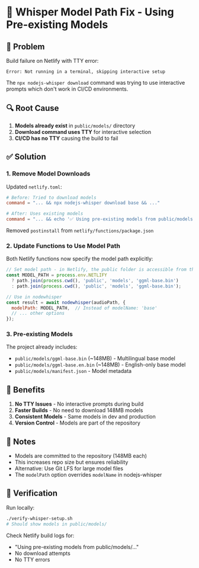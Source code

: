 # 🔧 Whisper Model Path Fix - Using Pre-existing Models

## 🐛 Problem

Build failure on Netlify with TTY error:
```
Error: Not running in a terminal, skipping interactive setup
```

The `npx nodejs-whisper download` command was trying to use interactive prompts which don't work in CI/CD environments.

## 🔍 Root Cause

1. **Models already exist** in `public/models/` directory
2. **Download command uses TTY** for interactive selection
3. **CI/CD has no TTY** causing the build to fail

## ✅ Solution

### 1. **Remove Model Downloads**

Updated `netlify.toml`:
```toml
# Before: Tried to download models
command = "... && npx nodejs-whisper download base && ..."

# After: Uses existing models
command = "... && echo '✅ Using pre-existing models from public/models/...' && ..."
```

Removed `postinstall` from `netlify/functions/package.json`

### 2. **Update Functions to Use Model Path**

Both Netlify functions now specify the model path explicitly:

```javascript
// Set model path - in Netlify, the public folder is accessible from the function
const MODEL_PATH = process.env.NETLIFY
  ? path.join(process.cwd(), 'public', 'models', 'ggml-base.bin')
  : path.join(process.cwd(), 'public', 'models', 'ggml-base.bin');

// Use in nodewhisper
const result = await nodewhisper(audioPath, {
  modelPath: MODEL_PATH,  // Instead of modelName: 'base'
  // ... other options
});
```

### 3. **Pre-existing Models**

The project already includes:
- `public/models/ggml-base.bin` (~148MB) - Multilingual base model
- `public/models/ggml-base.en.bin` (~148MB) - English-only base model
- `public/models/manifest.json` - Model metadata

## 🎯 Benefits

1. **No TTY Issues** - No interactive prompts during build
2. **Faster Builds** - No need to download 148MB models
3. **Consistent Models** - Same models in dev and production
4. **Version Control** - Models are part of the repository

## 📝 Notes

- Models are committed to the repository (148MB each)
- This increases repo size but ensures reliability
- Alternative: Use Git LFS for large model files
- The `modelPath` option overrides `modelName` in nodejs-whisper

## 🧪 Verification

Run locally:
```bash
./verify-whisper-setup.sh
# Should show models in public/models/
```

Check Netlify build logs for:
- "Using pre-existing models from public/models/..."
- No download attempts
- No TTY errors